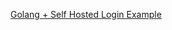 [Golang + Self Hosted Login Example](https://github.com/okta/samples-golang/tree/master/identity-engine/embedded-sign-in-widget)
